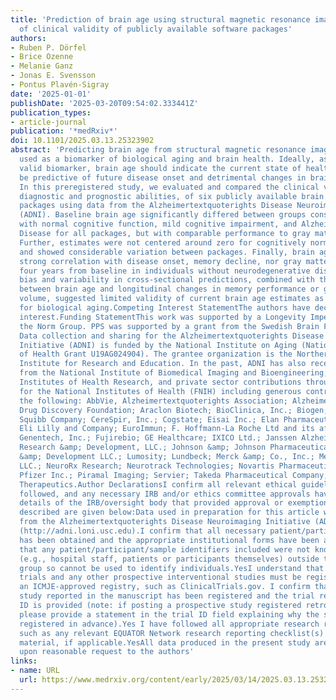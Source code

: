 ```yaml
---
title: 'Prediction of brain age using structural magnetic resonance imaging: A comparison
  of clinical validity of publicly available software packages'
authors:
- Ruben P. Dörfel
- Brice Ozenne
- Melanie Ganz
- Jonas E. Svensson
- Pontus Plavén-Sigray
date: '2025-01-01'
publishDate: '2025-03-20T09:54:02.333441Z'
publication_types:
- article-journal
publication: '*medRxiv*'
doi: 10.1101/2025.03.13.25323902
abstract: 'Predicting brain age from structural magnetic resonance images is commonly
  used as a biomarker of biological aging and brain health. Ideally, as a clinically
  valid biomarker, brain age should indicate the current state of health and also
  be predictive of future disease onset and detrimental changes in brain biology.
  In this preregistered study, we evaluated and compared the clinical validity, i.e.,
  diagnostic and prognostic abilities, of six publicly available brain age prediction
  packages using data from the Alzheimertextquoterights Disease Neuroimaging Initiative
  (ADNI). Baseline brain age significantly differed between groups consisting of individuals
  with normal cognitive function, mild cognitive impairment, and Alzheimertextquoterights
  Disease for all packages, but with comparable performance to gray matter volume.
  Further, estimates were not centered around zero for cognitively normal subjects
  and showed considerable variation between packages. Finally, brain age did not show
  strong correlation with disease onset, memory decline, nor gray matter atrophy within
  four years from baseline in individuals without neurodegenerative disease. The substantial
  bias and variability in cross-sectional predictions, combined with the weak associations
  between brain age and longitudinal changes in memory performance or grey matter
  volume, suggested limited validity of current brain age estimates as a biomarker
  for biological aging.Competing Interest StatementThe authors have declared no competing
  interest.Funding StatementThis work was supported by a Longevity Impetus Grant from
  the Norm Group. PPS was supported by a grant from the Swedish Brain Foundation (PD2024-0444).
  Data collection and sharing for the Alzheimertextquoterights Disease Neuroimaging
  Initiative (ADNI) is funded by the National Institute on Aging (National Institutes
  of Health Grant U19AG024904). The grantee organization is the Northern California
  Institute for Research and Education. In the past, ADNI has also received funding
  from the National Institute of Biomedical Imaging and Bioengineering, the Canadian
  Institutes of Health Research, and private sector contributions through the Foundation
  for the National Institutes of Health (FNIH) including generous contributions from
  the following: AbbVie, Alzheimertextquoterights Association; Alzheimertextquoterights
  Drug Discovery Foundation; Araclon Biotech; BioClinica, Inc.; Biogen; Bristol-Myers
  Squibb Company; CereSpir, Inc.; Cogstate; Eisai Inc.; Elan Pharmaceuticals, Inc.;
  Eli Lilly and Company; EuroImmun; F. Hoffmann-La Roche Ltd and its affiliated company
  Genentech, Inc.; Fujirebio; GE Healthcare; IXICO Ltd.; Janssen Alzheimer Immunotherapy
  Research &amp; Development, LLC.; Johnson &amp; Johnson Pharmaceutical Research
  &amp; Development LLC.; Lumosity; Lundbeck; Merck &amp; Co., Inc.; Meso Scale Diagnostics,
  LLC.; NeuroRx Research; Neurotrack Technologies; Novartis Pharmaceuticals Corporation;
  Pfizer Inc.; Piramal Imaging; Servier; Takeda Pharmaceutical Company; and Transition
  Therapeutics.Author DeclarationsI confirm all relevant ethical guidelines have been
  followed, and any necessary IRB and/or ethics committee approvals have been obtained.YesThe
  details of the IRB/oversight body that provided approval or exemption for the research
  described are given below:Data used in preparation for this article were obtained
  from the Alzheimertextquoterights Disease Neuroimaging Initiative (ADNI) database
  (http://adni.loni.usc.edu).I confirm that all necessary patient/participant consent
  has been obtained and the appropriate institutional forms have been archived, and
  that any patient/participant/sample identifiers included were not known to anyone
  (e.g., hospital staff, patients or participants themselves) outside the research
  group so cannot be used to identify individuals.YesI understand that all clinical
  trials and any other prospective interventional studies must be registered with
  an ICMJE-approved registry, such as ClinicalTrials.gov. I confirm that any such
  study reported in the manuscript has been registered and the trial registration
  ID is provided (note: if posting a prospective study registered retrospectively,
  please provide a statement in the trial ID field explaining why the study was not
  registered in advance).Yes I have followed all appropriate research reporting guidelines,
  such as any relevant EQUATOR Network research reporting checklist(s) and other pertinent
  material, if applicable.YesAll data produced in the present study are available
  upon reasonable request to the authors'
links:
- name: URL
  url: https://www.medrxiv.org/content/early/2025/03/14/2025.03.13.25323902
---
```

